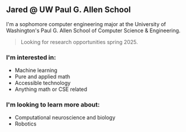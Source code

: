 ## Jared @ UW Paul G. Allen School

I'm a sophomore computer engineering major at the University of Washington's Paul G. Allen School of Computer Science & Engineering.

> Looking for research opportunities spring 2025.

### I'm interested in:

-   Machine learning
-   Pure and applied math
-   Accessible technology
-   Anything math or CSE related

### I'm looking to learn more about:

-   Computational neuroscience and biology
-   Robotics
